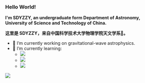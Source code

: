 ### Hello World! 
**I'm SDYZZY, an undergraduate form Department of Astronomy, University of Science and Technology of China.**

**这里是 SDYZZY，来自中国科学技术大学物理学院天文学系🔭。**

+ 🔭 I’m currently working on gravitational-wave astrophysics.
+ 📖 I’m currently learning: 
	+ ![](https://img.shields.io/badge/Cosmology-Physical%20foundations%20of%20Cosmology%20by%20V.Mukhanov-orange?style=flat&logo=appveyor)
	+ ![](https://img.shields.io/badge/Large%20Scale%20Structure%20of%20Universe-Galaxy%20Formation%20and%20Evolution%20by%20Houjun%20Mo%20et%20al.-orange?style=flat&logo=appveyor)
	+ ![](https://img.shields.io/badge/python-v3.7-blue?style=flat)




![](https://github-readme-stats.vercel.app/api?username=SDYZZY)

<!--
**SDYZZY/SDYZZY** is a ✨ _special_ ✨ repository because its `README.md` (this file) appears on your GitHub profile.

Here are some ideas to get you started:

- 🔭 I’m currently working on ...
- 🌱 I’m currently learning ...
- 👯 I’m looking to collaborate on ...
- 🤔 I’m looking for help with ...
- 💬 Ask me about ...
- 📫 How to reach me: ...
- 😄 Pronouns: ...
- ⚡ Fun fact: ...
-->
